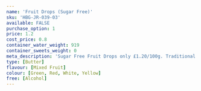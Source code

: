 ```yaml
---
name: 'Fruit Drops (Sugar Free)'
sku: 'HBG-JR-039-03'
available: FALSE
purchase_option: 1
price: 1.2
cost_price: 0.8
container_water_weight: 919
container_sweets_weight: 0
meta_description: 'Sugar Free Fruit Drops only £1.20/100g. Traditional sweets and more at Humbugs Confectionery Store. Specialists in satisfying your sweet tooth!'
type: [Butter]
flavour: [Mixed Fruit]
colour: [Green, Red, White, Yellow]
free: [Alcohol]
---
```

